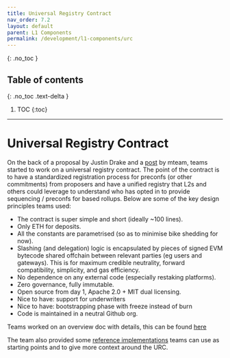 ```yaml
---
title: Universal Registry Contract
nav_order: 7.2
layout: default
parent: L1 Components
permalink: /development/l1-components/urc
---
```

{: .no_toc }

## Table of contents
{: .no_toc .text-delta }

1. TOC
{:toc}

---
# Universal Registry Contract
On the back of a proposal by Justin Drake and a [post](https://ethresear.ch/t/credibly-neutral-preconfirmation-collateral-the-preconfirmation-registry/19634) by mteam, teams started to work on a universal registry contract. The point of the contract is to have a standardized registration process for preconfs (or other commitments) from proposers and have a unified registry that L2s and others could leverage to understand who has opted in to provide sequencing / preconfs for based rollups. Below are some of the key design principles teams used: 

- The contract is super simple and short (ideally ~100 lines).
- Only ETH for deposits.
- All the constants are parametrised (so as to minimise bike shedding for now).
- Slashing (and delegation) logic is encapsulated by pieces of signed EVM bytecode shared offchain between relevant parties (eg users and gateways). This is for maximum credible neutrality, forward compatibility, simplicity, and gas efficiency.
- No dependence on any external code (especially restaking platforms).
- Zero governance, fully immutable.
- Open source from day 1, Apache 2.0 + MIT dual licensing.
- Nice to have: support for underwriters
- Nice to have: bootstrapping phase with freeze instead of burn
- Code is maintained in a neutral Github org.

Teams worked on an overview doc with details, this can be found [here](https://github.com/eth-fabric/urc/blob/main/docs/overview.md)

The team also provided some [reference implementations](https://github.com/eth-fabric/urc/tree/main/example) teams can use as starting points and to give more context around the URC. 
